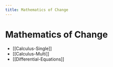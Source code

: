 ```yaml
---
title: Mathematics of Change
---
```


# Mathematics of Change
- [[Calculus-Single]]
- [[Calculus-Multi]]
- [[Differential-Equations]]
  